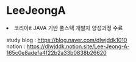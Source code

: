 # LeeJeongA
<li>코리아it JAVA 기반 풀스택 개발자 양성과정 수료</li>

study blog : https://blog.naver.com/dlwjddk1010<br>
notion : https://dlwjddk.notion.site/Lee-Jeong-A-165c0e8adefa4f22b2a33b0838b26620

